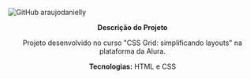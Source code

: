 

![GitHub araujodanielly](https://user-images.githubusercontent.com/107596902/197611579-e2d7002e-be37-4f3c-9709-12d6d0c0ac71.png)


<p align="center"><b>Descrição do Projeto</b>
<p align="center">Projeto desenvolvido no curso "CSS Grid: simplificando layouts" na plataforma da Alura.

<p align="center"><b>Tecnologias:</b> HTML e CSS
